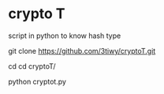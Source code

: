 # crypto T
script in python to know hash type 



  git clone https://github.com/3tiwy/cryptoT.git
  
  cd cd cryptoT/
  
  python cryptot.py
